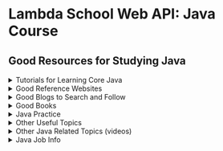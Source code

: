 # Lambda School Web API: Java Course 
## Good Resources for Studying Java

<details><summary>Tutorials for Learning Core Java</summary>
<p>

### Greenfoot Introducting Java using 2d Animation

[https://www.greenfoot.org/doc/joy-of-code](https://www.greenfoot.org/doc/joy-of-code)

---
### Princenton On-line Textbook

[https://introcs.cs.princeton.edu/java/home](https://introcs.cs.princeton.edu/java/home/)

---
### How To Do It In Java

[https://howtodoinjava.com](https://howtodoinjava.com)

---
### Simplified Java Tutorial

[https://www.w3schools.com/java/](https://www.w3schools.com/java/)

---
### Udacity Introduction to Java

[http://horstmann.com/sjsu/cs046/](http://horstmann.com/sjsu/cs046/)

---
### Java in 60 Minutes

[https://youtu.be/3Ky9MZyL8r4](https://youtu.be/3Ky9MZyL8r4)

---
</p>
</details>

<details><summary>Good Reference Websites</summary>
<p>
  
### Survival Guide for Java Web20

[https://www.gettoby.com/p/3hk9v0vk0q5g](https://www.gettoby.com/p/3hk9v0vk0q5g)

---
### Specific Lambda Java Class Info Done by a Former Student

[https://github.com/austie702/java-glossary-tutorial.git](https://github.com/austie702/java-glossary-tutorial.git)

---
### The Offical Website for Spring

[https://spring.io](https://spring.io)

---
### Spring Framework

[https://www.tutorialspoint.com/spring/index.htm](https://www.tutorialspoint.com/spring/index.htm)

---
### Geeks for Geeks Java Programming Language including good interview questions

[https://www.geeksforgeeks.org/java/](https://www.geeksforgeeks.org/java/)

---
### Java interview prep: 15 Java interview questions
[https://blog.educative.io/15-java-interview-questions/](https://blog.educative.io/15-java-interview-questions/)

---
### Common Java Errors

[http://cs-people.bu.edu/dgs/courses/cs111-old/assignments/errors.html](http://cs-people.bu.edu/dgs/courses/cs111-old/assignments/errors.html)

---
### On Going Glossary for JX (started by Austin Howes)

[https://github.com/austie702/java-glossary-tutorial.git](https://github.com/austie702/java-glossary-tutorial.git)

---
</p>
</details>

<details><summary>Good Blogs to Search and Follow</summary>
<p>
  
### Java Spring Great Examples Baeldung

[https://www.baeldung.com](https://www.baeldung.com)

---
### Spring Framework Guru

[https://springframework.guru](https://springframework.guru)

---
### Callicoder

[https://www.callicoder.com/categories/java/](https://www.callicoder.com/categories/java/)

---
### Pivotal's Spring Blog

[https://spring.io/blog](https://spring.io/blog)

---
</p>
</details>

<details><summary>Good Books</summary>
<p>

### Java Methods - my go to book for Core Java

[http://www.skylit.com/jm.html](http://www.skylit.com/jm.html)

---
### Code Dated by set the foundation for Java Spring

[https://www.amazon.com/Spring-REST-Balaji-Varanasi/dp/1484208242](https://www.amazon.com/Spring-REST-Balaji-Varanasi/dp/1484208242)

---
### THE book on writing effective Java Code.

[https://www.amazon.com/Effective-Java-Joshua-Bloch-ebook/dp/B078H61SCH/](https://www.amazon.com/Effective-Java-Joshua-Bloch-ebook/dp/B078H61SCH/)

---
### Data Structures and Algorithms in Java

[https://www.amazon.com/Data-Structures-Algorithms-Java-6th-ebook/dp/B00JDRQF8C/](https://www.amazon.com/Data-Structures-Algorithms-Java-6th-ebook/dp/B00JDRQF8C/)

---
</p>
</details>

<details><summary>Java Practice</summary>
<p>

### Space Battle Arena
Fun practice with Java! Requires some setting up and 2+ people for best results

[http://mikeware.github.io/SpaceBattleArena/](http://mikeware.github.io/SpaceBattleArena/)

---
### Code Wars

[https://www.codewars.com/](https://www.codewars.com/)

---
</p>
</details>
<details><summary>Other Useful Topics</summary>
<p>
  
### THE Online PostgreSQL Tutorial

[https://www.tutorialspoint.com/postgresql/postgresql_tutorial.pdf](https://www.tutorialspoint.com/postgresql/postgresql_tutorial.pdf)

---
### Rest Web API articles

[https://restful.io/](https://restful.io/)

---
### JetBrains IntelliJ IDEA IDE

[https://www.jetbrains.com/help/idea/getting-started.html](https://www.jetbrains.com/help/idea/getting-started.html)

---
### How to Unfork a repo on GitHub
[https://dev.to/nickymeuleman/how-to-unfork-a-repo-on-github-2a8](https://dev.to/nickymeuleman/how-to-unfork-a-repo-on-github-2a8)

---
</p>
</details>

<details><summary>Other Java Related Topics (videos)</summary>
<p>

### Moving beyond REST: GraphQL and Java with Pratik Patel - Denver JUG Jan 2019

[https://youtu.be/Y9g4j1nsFS0](https://youtu.be/Y9g4j1nsFS0)

---
</p>
</details>

<details><summary>Java Job Info</summary>
<p>

### Java job market trends for 2019 from Recallact

[https://www.recallact.com/presentation/java-job-market-trends-2019](https://www.recallact.com/presentation/java-job-market-trends-2019)

---

### Companies Using Java from Stackshare

[https://stackshare.io/java](https://stackshare.io/java)

---
</p>
</details>
